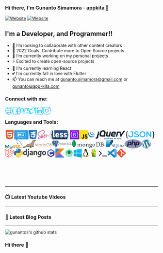 ### Hi there, I'm Gunanto Simamora - [appkita][website] 👋

[![Website](https://img.shields.io/website?label=app-kita.com&style=for-the-badge&url=https%3A%2F%2Fapp-kita.com)](https://app-kita.com)
[![Website](https://img.shields.io/website?label=gunantos.github.io&style=for-the-badge&url=https%3A%2F%2Fgunantos.github.io)](https://gunantos.github.io)

## I'm a Developer, and Programmer!!

- 👯 I’m looking to collaborate with other content creators
- 🥅 2022 Goals: Contribute more to Open Source projects
- 🔭 I’m currently working on my personal projects
- ⚡ Excited to create open-source projects
- 🌱 I’m currently learning React
- 💕 I'm currently fall in love with Flutter
- 📫 You can reach me at <a href="mailto:gunanto.simamora@gmail.com">gunanto.simamora@gmail.com</a> or <a href="mailto:gunanto@app-kita.com">gunanto@app-kita.com</a>

### Connect with me:

[<img align="left" alt="gunantos.com" height="25px" src="https://raw.githubusercontent.com/gunantos/gunantos/main/social/web.png" />][website]
[<img align="left" alt="gunantos | Facebook" height="25px" src="https://raw.githubusercontent.com/gunantos/gunantos/main/social/facebook.png" />][facebook]
[<img align="left" alt="gunantos | YouTube" height="25px" src="https://raw.githubusercontent.com/gunantos/gunantos/main/social/youtube.png" />][youtube]
[<img align="left" alt="gunantos | Twitter" height="25px" src="https://raw.githubusercontent.com/gunantos/gunantos/main/social/twitter.png" />][twitter]
[<img align="left" alt="gunantos | LinkedIn" height="25px" src="https://raw.githubusercontent.com/gunantos/gunantos/main/social/linkedin.png" />][linkedin]
[<img align="left" alt="gunantos | Instagram" height="25px" src="https://raw.githubusercontent.com/gunantos/gunantos/main/social/instagram.png" />][instagram]

<br />

### Languages and Tools:

[<img align="left" alt="HTML5" height="30px" src="https://raw.githubusercontent.com/gunantos/gunantos/main/icons/html.png" />][null-link]
[<img align="left" alt="Mark Down" height="30px" src="https://raw.githubusercontent.com/gunantos/gunantos/main/icons/md.png" />][null-link]
[<img align="left" alt="CSS3" height="30px" src="https://raw.githubusercontent.com/gunantos/gunantos/main/icons/css.png" />][null-link]
[<img align="left" alt="Sass" height="30px" src="https://raw.githubusercontent.com/gunantos/gunantos/main/icons/sass.png" />][null-link]
[<img align="left" alt="Less" height="30px" src="https://raw.githubusercontent.com/gunantos/gunantos/main/icons/less.png" />][null-link]
[<img align="left" alt="Bootstrap" height="30px" src="https://raw.githubusercontent.com/gunantos/gunantos/main/icons/bootstrap.png" />][null-link]
[<img align="left" alt="JavaScript" height="30px" src="https://raw.githubusercontent.com/gunantos/gunantos/main/icons/js.png" />][null-link]
[<img align="left" alt="jquery" height="30px" src="https://raw.githubusercontent.com/gunantos/gunantos/main/icons/jquery.png" />][null-link]
[<img align="left" alt="JSON" height="30px" src="https://raw.githubusercontent.com/gunantos/gunantos/main/icons/json.png" />][null-link]
[<img align="left" alt="MySQL" height="30px" src="https://raw.githubusercontent.com/gunantos/gunantos/main/icons/mysql.png" />][null-link]
[<img align="left" alt="MariaDB" height="30px" src="https://raw.githubusercontent.com/gunantos/gunantos/main/icons/mariadb.png" />][null-link]
[<img align="left" alt="Postgresql " height="30px" src="https://raw.githubusercontent.com/gunantos/gunantos/main/icons/pgsql.png" />][null-link]
[<img align="left" alt="MongoDB" height="30px" src="https://raw.githubusercontent.com/gunantos/gunantos/main/icons/mongodb.png" />][null-link]
[<img align="left" alt="Sql lite" height="30px" src="https://raw.githubusercontent.com/gunantos/gunantos/main/icons/sqllite.png" />][null-link]
[<img align="left" alt="PHP" height="30px" src="https://raw.githubusercontent.com/gunantos/gunantos/main/icons/php.png" />][null-link]
[<img align="left" alt="WordPress" height="30px" src="https://raw.githubusercontent.com/gunantos/gunantos/main/icons/wp.png" />][null-link]
[<img align="left" alt="laravel" height="30px" src="https://raw.githubusercontent.com/gunantos/gunantos/main/icons/laravel.png" />][null-link]
[<img align="left" alt="Python" height="30px" src="https://raw.githubusercontent.com/gunantos/gunantos/main/icons/py.png" />][null-link]
[<img align="left" alt="Django" height="30px" src="https://raw.githubusercontent.com/gunantos/gunantos/main/icons/django.png" />][null-link]
[<img align="left" alt="C Programming" height="30px" src="https://raw.githubusercontent.com/gunantos/gunantos/main/icons/c-lang.png" />][null-link]
[<img align="left" alt="Koylin" height="30px" src="https://raw.githubusercontent.com/gunantos/gunantos/main/icons/kotlin.png" />][null-link]
[<img align="left" alt="Android Studio" height="30px" src="https://raw.githubusercontent.com/gunantos/gunantos/main/icons/androidstudio.png" />][null-link]
[<img align="left" alt="Windows" height="30px" src="https://raw.githubusercontent.com/gunantos/gunantos/main/icons/windows.png" />][null-link]
[<img align="left" alt="Linux" height="30px" src="https://raw.githubusercontent.com/gunantos/gunantos/main/icons/linux.png" />][null-link]
[<img align="left" alt="Android" height="30px" src="https://raw.githubusercontent.com/gunantos/gunantos/main/icons/android.png" />][null-link]
[<img align="left" alt="Terminal" height="30px" src="https://raw.githubusercontent.com/gunantos/gunantos/main/icons/terminal.png" />][null-link]
[<img align="left" alt="VS Code" height="30px" src="https://raw.githubusercontent.com/gunantos/gunantos/main/icons/vscode.png" />][null-link]
[<img align="left" alt="git" height="30px" src="https://raw.githubusercontent.com/gunantos/gunantos/main/icons/git.png" />][null-link]
<br/>
<br/>
<br/>
<br/>
<br/>
<br/>
<br/>
<br/>
<br/>
<br/>

---

### 📺 Latest Youtube Videos

<!-- YOUTUBE:START -->
<!-- YOUTUBE:END -->

---

### 📕 Latest Blog Posts

<!-- BLOG-POST-LIST:START -->
<!-- BLOG-POST-LIST:END -->

---

<img aligh="left" alt="gunantos's github stats" src="https://github-readme-stats.vercel.app/api?username=gunantos">

[website]: https://app-kita.com
[facebook]: https://facebook.com/andtho89
[twitter]: https://twitter.com/app_kita
[youtube]: https://www.youtube.com/channel/UCIXKz_L_ewTrqGuTs44y4_g
[instagram]: https://instagram.com/gunanto_mora
[linkedin]: https://linkedin.com/in/gunanto-simamora
[null-link]: #

### Hi there 👋

<!--
**gunantos/gunantos** is a ✨ _special_ ✨ repository because its `README.md` (this file) appears on your GitHub profile.

Here are some ideas to get you started:

- 🔭 I’m currently working on ...
- 🌱 I’m currently learning ...
- 👯 I’m looking to collaborate on ...
- 🤔 I’m looking for help with ...
- 💬 Ask me about ...
- 📫 How to reach me: ...
- 😄 Pronouns: ...
- ⚡ Fun fact: ...
-->
